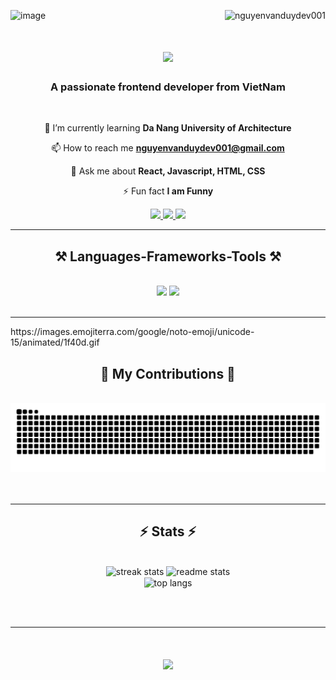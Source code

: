 ![image](https://github.com/nguyenvanduydev001/nguyenvanduydev001/assets/156684740/5305205e-6d3f-4b9d-814b-4233285c1775)<img align="right" src="https://komarev.com/ghpvc/?username=nguyenvanduydev001&label=Profile%20views&color=0e75b6&style=flat"  alt="nguyenvanduydev001" />
<h1 align="center">
    <img src="https://readme-typing-svg.herokuapp.com/?font=Righteous&size=35&center=true&vCenter=true&width=500&height=70&duration=4000&lines=Hi+There!+👋;+I'm+Duy!;" />
</h1>

<h3 align="center">A passionate frontend developer from VietNam</h3>

<br/>

<div align="center">

🌱 I’m currently learning **Da Nang University of Architecture**

📫 How to reach me **nguyenvanduydev001@gmail.com**

💬 Ask me about **React, Javascript, HTML, CSS**

⚡ Fun fact **I am Funny**

 </div>
 
<div align="center"> 
  <a href="mailto:nguyenvanduydev001@gmail.com">
    <img src="https://img.shields.io/badge/Gmail-333333?style=for-the-badge&logo=gmail&logoColor=red" />
  </a>
  <a href="https://www.youtube.com/@nguyenvanduy2003" target="_blank">
    <img src="https://img.shields.io/badge/YouTube-FF0000?style=for-the-badge&logo=youtube&logoColor=white" target="_blank" />
  </a>
  <a href="https://codesandbox.io/dashboard/recent" target="_blank">
    <img src="https://img.shields.io/badge/CodeSandbox-000000?style=for-the-badge&logo=codesandbox&logoColor=white" target="_blank" />
  </a>
</div>

 <hr/>
 
<h2 align="center">⚒️ Languages-Frameworks-Tools ⚒️</h2>
<br/>
<div align="center">
    <img src="https://skillicons.dev/icons?i=html,css,javascript,github,figma,tailwind,git,react" />
    <img src="https://skillicons.dev/icons?i=nodejs,python,vscode,typescript,express,firebase,mongodb,linux,java,nextjs,mysql,sass" /><br>
</div>

<br/>
<hr/>
https://images.emojiterra.com/google/noto-emoji/unicode-15/animated/1f40d.gif
<div align="center">
  <h2>🐍 My Contributions 🐍</h2>
  <br>
  <img alt="snake eating my contributions" src="https://raw.githubusercontent.com/nguyenvanduydev001/nguyenvanduydev001/output/github-contribution-grid-snake.svg" />
  <br/><br/><br/>
</div>

<hr/>

<h2 align="center">⚡ Stats ⚡</h2>
<br>
<div align=center>
  <img width=390 src="https://github-readme-streak-stats-salesp07.vercel.app/?user=nguyenvanduydev001&count_private=true&theme=react&border_radius=10" alt="streak stats"/>
  <img width=390 src="https://github-readme-stats-salesp07.vercel.app/api?username=nguyenvanduydev001&count_private=true&show_icons=true&theme=react&rank_icon=github&border_radius=10" alt="readme stats" />
  <br/>
  <img width=325 align="center" src="https://github-readme-stats-salesp07.vercel.app/api/top-langs/?username=nguyenvanduydev001&hide=HTML&langs_count=8&layout=compact&theme=react&border_radius=10&size_weight=0.5&count_weight=0.5&exclude_repo=github-readme-stats" alt="top langs" />
</div>

<br/><br/>

<hr/>
<h1 align="center">
    <img src="https://readme-typing-svg.herokuapp.com/?font=Righteous&size=35&center=true&vCenter=true&width=500&height=70&duration=4000&lines=Thanks+for+visiting!🤗;+Have+a+good+day!;" />
</h1>

<br/>

